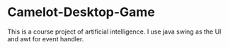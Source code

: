 # Camelot-Desktop-Game
This is a course project of artificial intelligence. I use java swing as the UI and awt for event handler.
